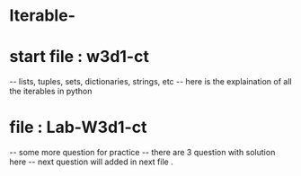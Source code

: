# Iterable-
# start file : w3d1-ct
-- lists, tuples, sets, dictionaries, strings, etc
-- here is the explaination of all the iterables in python 
# file : Lab-W3d1-ct
-- some more question for practice
-- there are 3 question with solution here 
-- next question will added in next file .
